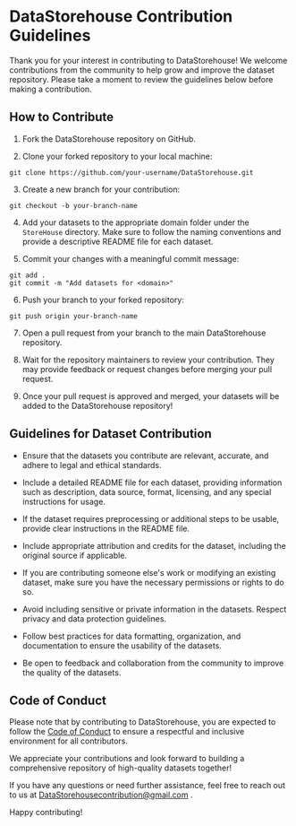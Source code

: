 # DataStorehouse Contribution Guidelines

Thank you for your interest in contributing to DataStorehouse! We welcome contributions from the community to help grow and improve the dataset repository. Please take a moment to review the guidelines below before making a contribution.

## How to Contribute

1. Fork the DataStorehouse repository on GitHub.

2. Clone your forked repository to your local machine:
```shell
git clone https://github.com/your-username/DataStorehouse.git
```
3. Create a new branch for your contribution:
```shell
git checkout -b your-branch-name
```
4. Add your datasets to the appropriate domain folder under the `StoreHouse` directory. Make sure to follow the naming conventions and provide a descriptive README file for each dataset.

5. Commit your changes with a meaningful commit message:
```shell
git add .
git commit -m "Add datasets for <domain>"
```

6. Push your branch to your forked repository:
```shell
git push origin your-branch-name
```

7. Open a pull request from your branch to the main DataStorehouse repository.

8. Wait for the repository maintainers to review your contribution. They may provide feedback or request changes before merging your pull request.

9. Once your pull request is approved and merged, your datasets will be added to the DataStorehouse repository!

## Guidelines for Dataset Contribution

- Ensure that the datasets you contribute are relevant, accurate, and adhere to legal and ethical standards.

- Include a detailed README file for each dataset, providing information such as description, data source, format, licensing, and any special instructions for usage.

- If the dataset requires preprocessing or additional steps to be usable, provide clear instructions in the README file.

- Include appropriate attribution and credits for the dataset, including the original source if applicable.

- If you are contributing someone else's work or modifying an existing dataset, make sure you have the necessary permissions or rights to do so.

- Avoid including sensitive or private information in the datasets. Respect privacy and data protection guidelines.

- Follow best practices for data formatting, organization, and documentation to ensure the usability of the datasets.

- Be open to feedback and collaboration from the community to improve the quality of the datasets.

## Code of Conduct

Please note that by contributing to DataStorehouse, you are expected to follow the [Code of Conduct](https://github.com/neokd/DataStorehouse/blob/main/CODE_OF_CONDUCT.md) to ensure a respectful and inclusive environment for all contributors.

We appreciate your contributions and look forward to building a comprehensive repository of high-quality datasets together!

If you have any questions or need further assistance, feel free to reach out to us at DataStorehousecontribution@gmail.com .

Happy contributing!

